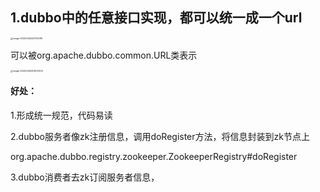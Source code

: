 ## 1.dubbo中的任意接口实现，都可以统一成一个url

<img src="../../Library/Application Support/typora-user-images/image-20220426222754915.png" alt="image-20220426222754915" style="zoom: 25%;" />

可以被org.apache.dubbo.common.URL类表示

<img src="../../Library/Application Support/typora-user-images/image-20220426223527433.png" alt="image-20220426223527433" style="zoom: 25%;" />

#### 好处：

1.形成统一规范，代码易读



2.dubbo服务者像zk注册信息，调用doRegister方法，将信息封装到zk节点上

org.apache.dubbo.registry.zookeeper.ZookeeperRegistry#doRegister



3.dubbo消费者去zk订阅服务者信息，

